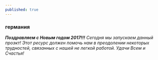 ```yaml
---
published: true
---
```

### германия

_**Поздравляем с Новым годом 2017!!!** Сегодня мы запускаем данный проэкт! Этот ресурс должен помочь нам в преодолении некоторых трудностей, связанных с нашей не легкой работой. Удачи Всем и Счастья!_
